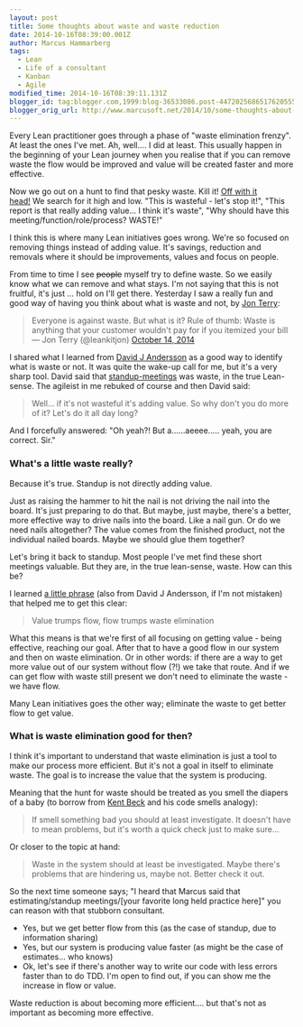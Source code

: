 ```yaml
---
layout: post
title: Some thoughts about waste and waste reduction
date: 2014-10-16T08:39:00.001Z
author: Marcus Hammarberg
tags:
  - Lean
  - Life of a consultant
  - Kanban
  - Agile
modified_time: 2014-10-16T08:39:11.131Z
blogger_id: tag:blogger.com,1999:blog-36533086.post-4472025686517620555
blogger_orig_url: http://www.marcusoft.net/2014/10/some-thoughts-about-waste-and-waste.html
---
```





Every Lean practitioner goes through a phase of "waste elimination
frenzy". At least the ones I've met. Ah, well.... I did at least.
This usually happen in the beginning of your Lean journey when you
realise that if you can remove waste the flow would be improved and
value will be created faster and more effective.

Now we go out on a hunt to find that pesky waste. Kill it!
<a href="https://www.youtube.com/watch?v=Eobuu-IexvI"
target="_blank">Off with it head!</a> We search for it high and low.
"This is wasteful - let's stop it!", "This report is that really adding
value... I think it's waste", "Why should have this
meeting/function/role/process? WASTE!"

I think this is where many Lean initiatives goes wrong. We're so focused
on removing things instead of adding value. It's savings, reduction and
removals where it should be improvements, values and focus on people.

From time to time I see ~~people~~ myself try to define waste. So we
easily know what we can remove and what stays. I'm not saying that this
is not fruitful, it's just ... hold on I'll get there.
Yesterday I saw a really fun and good way of having you think about what
is waste and not, by
<a href="https://twitter.com/leankitjon" target="_blank">Jon Terry</a>:

> Everyone is against waste. But what is it? Rule of thumb: Waste is
> anything that your customer wouldn't pay for if you itemized your
> bill
> — Jon Terry (@leankitjon) [October 14,
> 2014](https://twitter.com/leankitjon/status/521858229954174976)

I shared what I learned from <a
href="https://www.google.com/url?sa=t&amp;rct=j&amp;q=&amp;esrc=s&amp;source=web&amp;cd=1&amp;cad=rja&amp;uact=8&amp;ved=0CCIQFjAA&amp;url=http%3A%2F%2Fwww.djaa.com%2F&amp;ei=_34_VOybOKanmAWv1IBI&amp;usg=AFQjCNGb425WH5zpVzFdP_JnggihXCQVOg&amp;sig2=r4m5fztOX3EWhmk8u5bp3A"
target="_blank">David J Andersson</a> as a good way to identify what is
waste or not. It was quite the wake-up call for me, but it's a very
sharp tool. David said that
<a href="http://martinfowler.com/articles/itsNotJustStandingUp.html"
target="_blank">standup-meetings</a> was waste, in the true Lean-sense.
The agileist in me rebuked of course and then David said:

> Well... if it's not wasteful it's adding value. So why don't you do
> more of it? Let's do it all day long?

And I forcefully answered: "Oh yeah?! But a......aeeee..... yeah, you
are correct. Sir."

### What's a little waste really?

Because it's true. Standup is not directly adding value.

Just as raising the hammer to hit the nail is not driving the nail into
the board. It's just preparing to do that. But maybe, just maybe,
there's a better, more effective way to drive nails into the board. Like
a nail gun. Or do we need nails altogether? The value comes from the
finished product, not the individual nailed boards. Maybe we should glue
them together?

Let's bring it back to standup. Most people I've met find these short
meetings valuable. But they are, in the true lean-sense, waste. How can
this be?

I learned <a href="http://www.agiledesign.co.uk/tag/lean-thinking"
target="_blank">a little phrase</a> (also from David J Andersson, if I'm
not mistaken) that helped me to get this clear:

> Value trumps flow, flow trumps waste elimination

What this means is that we're first of all focusing on getting value -
being effective, reaching our goal. After that to have a good flow in
our system and then on waste elimination. Or in other words: if there
are a way to get more value out of our system without flow (?!) we take
that route. And if we can get flow with waste still present we don't
need to eliminate the waste - we have flow.

Many Lean initiatives goes the other way; eliminate the waste to get
better flow to get value.

### What is waste elimination good for then?

I think it's important to understand that waste elimination is just a
tool to make our process more efficient. But it's not a goal in itself
to eliminate waste. The goal is to increase the value that the system is
producing.

Meaning that the hunt for waste should be treated as you smell the
diapers of a baby (to borrow from
<a href="https://twitter.com/KentBeck" target="_blank">Kent Beck</a> and
his code smells analogy):

> If smell something bad you should at least investigate. It doesn't
> have to mean problems, but it's worth a quick check just to make
> sure...

Or closer to the topic at hand:

> Waste in the system should at least be investigated. Maybe there's
> problems that are hindering us, maybe not. Better check it out.

So the next time someone says; "I heard that Marcus said that
estimating/standup meetings/\[your favorite long held practice here\]"
you can reason with that stubborn consultant.

- Yes, but we get better flow from this (as the case of standup, due
    to information sharing)
- Yes, but our system is producing value faster (as might be the case
    of estimates... who knows)
- Ok, let's see if there's another way to write our code with less
    errors faster than to do TDD. I'm open to find out, if you can show
    me the increase in flow or value.

Waste reduction is about becoming more efficient.... but that's not as
important as becoming more effective.
